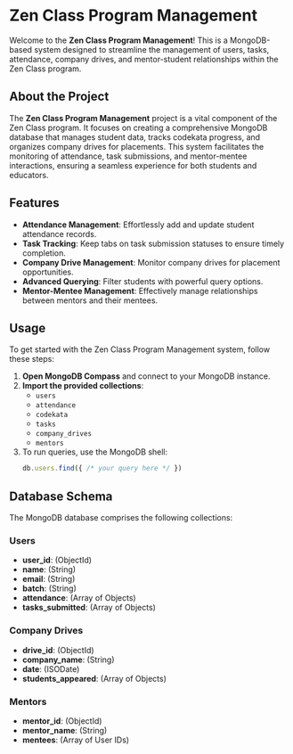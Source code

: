# Zen Class Program Management

Welcome to the **Zen Class Program Management**! This is a MongoDB-based system designed to streamline the management of users, tasks, attendance, company drives, and mentor-student relationships within the Zen Class program.

## About the Project
The **Zen Class Program Management** project is a vital component of the Zen Class program. It focuses on creating a comprehensive MongoDB database that manages student data, tracks codekata progress, and organizes company drives for placements. This system facilitates the monitoring of attendance, task submissions, and mentor-mentee interactions, ensuring a seamless experience for both students and educators.

## Features
- **Attendance Management**: Effortlessly add and update student attendance records.
- **Task Tracking**: Keep tabs on task submission statuses to ensure timely completion.
- **Company Drive Management**: Monitor company drives for placement opportunities.
- **Advanced Querying**: Filter students with powerful query options.
- **Mentor-Mentee Management**: Effectively manage relationships between mentors and their mentees.

## Usage
To get started with the Zen Class Program Management system, follow these steps:

1. **Open MongoDB Compass** and connect to your MongoDB instance.
2. **Import the provided collections**:
   - `users`
   - `attendance`
   - `codekata`
   - `tasks`
   - `company_drives`
   - `mentors`
3. To run queries, use the MongoDB shell:
   ```javascript
   db.users.find({ /* your query here */ })
   ```

## Database Schema
The MongoDB database comprises the following collections:

### Users
- **user_id**: (ObjectId)
- **name**: (String)
- **email**: (String)
- **batch**: (String)
- **attendance**: (Array of Objects)
- **tasks_submitted**: (Array of Objects)

### Company Drives
- **drive_id**: (ObjectId)
- **company_name**: (String)
- **date**: (ISODate)
- **students_appeared**: (Array of Objects)

### Mentors
- **mentor_id**: (ObjectId)
- **mentor_name**: (String)
- **mentees**: (Array of User IDs)



